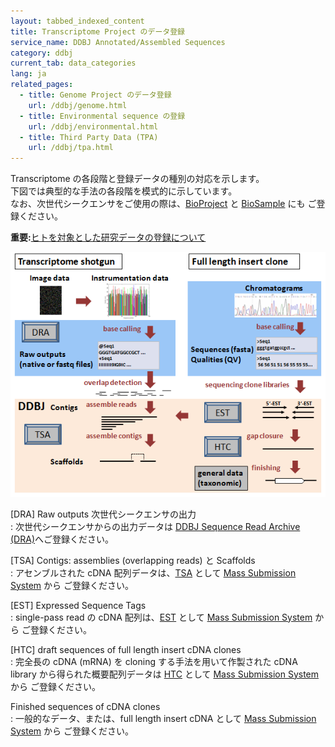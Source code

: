 ```yaml
---
layout: tabbed_indexed_content
title: Transcriptome Project のデータ登録
service_name: DDBJ Annotated/Assembled Sequences
category: ddbj
current_tab: data_categories
lang: ja
related_pages:
  - title: Genome Project のデータ登録
    url: /ddbj/genome.html
  - title: Environmental sequence の登録
    url: /ddbj/environmental.html
  - title: Third Party Data (TPA)
    url: /ddbj/tpa.html
---
```


Transcriptome の各段階と登録データの種別の対応を示します。    
下図では典型的な手法の各段階を模式的に示しています。    
なお、次世代シークエンサをご使用の際は、[BioProject](/bioproject/index.html) と [BioSample](/biosample/index.html) にも ご登録ください。    

**重要:**[ヒトを対象とした研究データの登録について](/policies.html#submission-of-human-data)

<img src="/assets/images/ddbj/transcriptome.png" alt="" title="" class="">

[DRA] Raw outputs 次世代シークエンサの出力  
: 次世代シークエンサからの出力データは [DDBJ Sequence Read Archive (DRA)](/dra/index.html)へご登録ください。
<!-- 
[DTA] Chromatograms, Sequences, Qualities: Sanger 法の出力  
: single-path read の DNA sequence chromatograms (traces), base calls, quality estimates は、DDBJ [Trace Archive (DTA)](/dta/index.html) へご登録ください。
 -->
[TSA] Contigs: assemblies (overlapping reads) と Scaffolds  
: アセンブルされた cDNA 配列データは、[TSA](/ddbj/tsa.html) として [Mass Submission System](/ddbj/mss.html) から ご登録ください。

[EST] Expressed Sequence Tags  
: single-pass read の cDNA 配列は、[EST](/ddbj/est.html) として [Mass Submission System](/ddbj/mss.html) から ご登録ください。

[HTC] draft sequences of full length insert cDNA clones  
: 完全長の cDNA (mRNA) を cloning する手法を用いて作製された cDNA library から得られた概要配列データは [HTC](/ddbj/htc.html) として [Mass Submission System](/ddbj/mss.html) から ご登録ください。

Finished sequences of cDNA clones  
: 一般的なデータ、または、full length insert cDNA として [Mass Submission System](/ddbj/mss.html) から ご登録ください。
